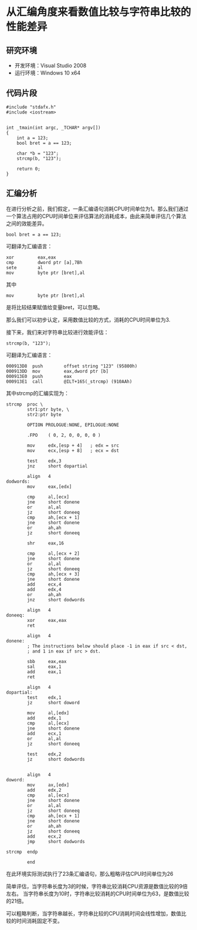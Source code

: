 # 从汇编角度来看数值比较与字符串比较的性能差异

## 研究环境

- 开发环境：Visual Studio 2008
- 运行环境：Windows 10 x64

## 代码片段

```
#include "stdafx.h"
#include <iostream>


int _tmain(int argc, _TCHAR* argv[])
{
	int a = 123;
	bool bret = a == 123;

	char *b = "123";
	strcmp(b, "123");

	return 0;
}
```

## 汇编分析

在进行分析之前，我们假定，一条汇编语句消耗CPU时间单位为1。那么我们通过一个算法占用的CPU时间单位来评估算法的消耗成本，由此来简单评估几个算法之间的效能差异。

```
bool bret = a == 123;
```

可翻译为汇编语言：

```
xor         eax,eax 
cmp         dword ptr [a],7Bh 
sete        al   
mov         byte ptr [bret],al 
```

其中

```
mov         byte ptr [bret],al 
```

是将比较结果赋值给变量bret，可以忽略。

那么我们可以初步认定，采用数值比较的方式，消耗的CPU时间单位为3.

接下来，我们来对字符串比较进行效能评估：

```
strcmp(b, "123");
```

可翻译为汇编语言：

```
000913D8  push        offset string "123" (95800h) 
000913DD  mov         eax,dword ptr [b] 
000913E0  push        eax  
000913E1  call        @ILT+165(_strcmp) (910AAh) 
```

其中strcmp的汇编实现为：

```
strcmp  proc \
        str1:ptr byte, \
        str2:ptr byte

        OPTION PROLOGUE:NONE, EPILOGUE:NONE

        .FPO    ( 0, 2, 0, 0, 0, 0 )

        mov     edx,[esp + 4]   ; edx = src
        mov     ecx,[esp + 8]   ; ecx = dst

        test    edx,3
        jnz     short dopartial

        align   4
dodwords:
        mov     eax,[edx]

        cmp     al,[ecx]
        jne     short donene
        or      al,al
        jz      short doneeq
        cmp     ah,[ecx + 1]
        jne     short donene
        or      ah,ah
        jz      short doneeq

        shr     eax,16

        cmp     al,[ecx + 2]
        jne     short donene
        or      al,al
        jz      short doneeq
        cmp     ah,[ecx + 3]
        jne     short donene
        add     ecx,4
        add     edx,4
        or      ah,ah
        jnz     short dodwords

        align   4
doneeq:
        xor     eax,eax
        ret

        align   4
donene:
        ; The instructions below should place -1 in eax if src < dst,
        ; and 1 in eax if src > dst.

        sbb     eax,eax
        sal     eax,1
        add     eax,1
        ret

        align   4
dopartial:
        test    edx,1
        jz      short doword

        mov     al,[edx]
        add     edx,1
        cmp     al,[ecx]
        jne     short donene
        add     ecx,1
        or      al,al
        jz      short doneeq

        test    edx,2
        jz      short dodwords


        align   4
doword:
        mov     ax,[edx]
        add     edx,2
        cmp     al,[ecx]
        jne     short donene
        or      al,al
        jz      short doneeq
        cmp     ah,[ecx + 1]
        jne     short donene
        or      ah,ah
        jz      short doneeq
        add     ecx,2
        jmp     short dodwords

strcmp  endp

        end
```

在此环境实际测试执行了23条汇编语句，那么粗略评估CPU时间单位为26

简单评估，当字符串长度为3的时候，字符串比较消耗CPU资源是数值比较的9倍左右。
当字符串长度为10时，字符串比较消耗的CPU时间单位为63，是数值比较的21倍。

可以粗略判断，当字符串越长，字符串比较的CPU消耗时间会线性增加，数值比较的时间消耗固定不变。
